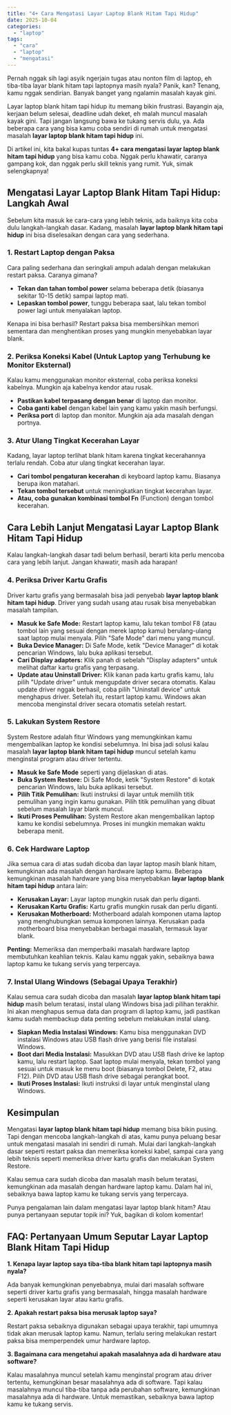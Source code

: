 ```yaml
---
title: "4+ Cara Mengatasi Layar Laptop Blank Hitam Tapi Hidup"
date: 2025-10-04
categories: 
  - "laptop"
tags: 
  - "cara"
  - "laptop"
  - "mengatasi"
---
```


Pernah nggak sih lagi asyik ngerjain tugas atau nonton film di laptop, eh tiba-tiba layar blank hitam tapi laptopnya masih nyala? Panik, kan? Tenang, kamu nggak sendirian. Banyak banget yang ngalamin masalah kayak gini.

Layar laptop blank hitam tapi hidup itu memang bikin frustrasi. Bayangin aja, kerjaan belum selesai, deadline udah deket, eh malah muncul masalah kayak gini. Tapi jangan langsung bawa ke tukang servis dulu, ya. Ada beberapa cara yang bisa kamu coba sendiri di rumah untuk mengatasi masalah **layar laptop blank hitam tapi hidup** ini.

Di artikel ini, kita bakal kupas tuntas **4+ cara mengatasi layar laptop blank hitam tapi hidup** yang bisa kamu coba. Nggak perlu khawatir, caranya gampang kok, dan nggak perlu skill teknis yang rumit. Yuk, simak selengkapnya!

## Mengatasi Layar Laptop Blank Hitam Tapi Hidup: Langkah Awal

Sebelum kita masuk ke cara-cara yang lebih teknis, ada baiknya kita coba dulu langkah-langkah dasar. Kadang, masalah **layar laptop blank hitam tapi hidup** ini bisa diselesaikan dengan cara yang sederhana.

### 1\. Restart Laptop dengan Paksa

Cara paling sederhana dan seringkali ampuh adalah dengan melakukan restart paksa. Caranya gimana?

- **Tekan dan tahan tombol power** selama beberapa detik (biasanya sekitar 10-15 detik) sampai laptop mati.
- **Lepaskan tombol power**, tunggu beberapa saat, lalu tekan tombol power lagi untuk menyalakan laptop.

Kenapa ini bisa berhasil? Restart paksa bisa membersihkan memori sementara dan menghentikan proses yang mungkin menyebabkan layar blank.

### 2\. Periksa Koneksi Kabel (Untuk Laptop yang Terhubung ke Monitor Eksternal)

Kalau kamu menggunakan monitor eksternal, coba periksa koneksi kabelnya. Mungkin aja kabelnya kendor atau rusak.

- **Pastikan kabel terpasang dengan benar** di laptop dan monitor.
- **Coba ganti kabel** dengan kabel lain yang kamu yakin masih berfungsi.
- **Periksa port** di laptop dan monitor. Mungkin aja ada masalah dengan portnya.

### 3\. Atur Ulang Tingkat Kecerahan Layar

Kadang, layar laptop terlihat blank hitam karena tingkat kecerahannya terlalu rendah. Coba atur ulang tingkat kecerahan layar.

- **Cari tombol pengaturan kecerahan** di keyboard laptop kamu. Biasanya berupa ikon matahari.
- **Tekan tombol tersebut** untuk meningkatkan tingkat kecerahan layar.
- **Atau, coba gunakan kombinasi tombol Fn** (Function) dengan tombol kecerahan.

## Cara Lebih Lanjut Mengatasi Layar Laptop Blank Hitam Tapi Hidup

Kalau langkah-langkah dasar tadi belum berhasil, berarti kita perlu mencoba cara yang lebih lanjut. Jangan khawatir, masih ada harapan!

### 4\. Periksa Driver Kartu Grafis

Driver kartu grafis yang bermasalah bisa jadi penyebab **layar laptop blank hitam tapi hidup**. Driver yang sudah usang atau rusak bisa menyebabkan masalah tampilan.

- **Masuk ke Safe Mode:** Restart laptop kamu, lalu tekan tombol F8 (atau tombol lain yang sesuai dengan merek laptop kamu) berulang-ulang saat laptop mulai menyala. Pilih "Safe Mode" dari menu yang muncul.
- **Buka Device Manager:** Di Safe Mode, ketik "Device Manager" di kotak pencarian Windows, lalu buka aplikasi tersebut.
- **Cari Display adapters:** Klik panah di sebelah "Display adapters" untuk melihat daftar kartu grafis yang terpasang.
- **Update atau Uninstall Driver:** Klik kanan pada kartu grafis kamu, lalu pilih "Update driver" untuk mengupdate driver secara otomatis. Kalau update driver nggak berhasil, coba pilih "Uninstall device" untuk menghapus driver. Setelah itu, restart laptop kamu. Windows akan mencoba menginstal driver secara otomatis setelah restart.

### 5\. Lakukan System Restore

System Restore adalah fitur Windows yang memungkinkan kamu mengembalikan laptop ke kondisi sebelumnya. Ini bisa jadi solusi kalau masalah **layar laptop blank hitam tapi hidup** muncul setelah kamu menginstal program atau driver tertentu.

- **Masuk ke Safe Mode** seperti yang dijelaskan di atas.
- **Buka System Restore:** Di Safe Mode, ketik "System Restore" di kotak pencarian Windows, lalu buka aplikasi tersebut.
- **Pilih Titik Pemulihan:** Ikuti instruksi di layar untuk memilih titik pemulihan yang ingin kamu gunakan. Pilih titik pemulihan yang dibuat sebelum masalah layar blank muncul.
- **Ikuti Proses Pemulihan:** System Restore akan mengembalikan laptop kamu ke kondisi sebelumnya. Proses ini mungkin memakan waktu beberapa menit.

### 6\. Cek Hardware Laptop

Jika semua cara di atas sudah dicoba dan layar laptop masih blank hitam, kemungkinan ada masalah dengan hardware laptop kamu. Beberapa kemungkinan masalah hardware yang bisa menyebabkan **layar laptop blank hitam tapi hidup** antara lain:

- **Kerusakan Layar:** Layar laptop mungkin rusak dan perlu diganti.
- **Kerusakan Kartu Grafis:** Kartu grafis mungkin rusak dan perlu diganti.
- **Kerusakan Motherboard:** Motherboard adalah komponen utama laptop yang menghubungkan semua komponen lainnya. Kerusakan pada motherboard bisa menyebabkan berbagai masalah, termasuk layar blank.

**Penting:** Memeriksa dan memperbaiki masalah hardware laptop membutuhkan keahlian teknis. Kalau kamu nggak yakin, sebaiknya bawa laptop kamu ke tukang servis yang terpercaya.

### 7\. Instal Ulang Windows (Sebagai Upaya Terakhir)

Kalau semua cara sudah dicoba dan masalah **layar laptop blank hitam tapi hidup** masih belum teratasi, instal ulang Windows bisa jadi pilihan terakhir. Ini akan menghapus semua data dan program di laptop kamu, jadi pastikan kamu sudah membackup data penting sebelum melakukan instal ulang.

- **Siapkan Media Instalasi Windows:** Kamu bisa menggunakan DVD instalasi Windows atau USB flash drive yang berisi file instalasi Windows.
- **Boot dari Media Instalasi:** Masukkan DVD atau USB flash drive ke laptop kamu, lalu restart laptop. Saat laptop mulai menyala, tekan tombol yang sesuai untuk masuk ke menu boot (biasanya tombol Delete, F2, atau F12). Pilih DVD atau USB flash drive sebagai perangkat boot.
- **Ikuti Proses Instalasi:** Ikuti instruksi di layar untuk menginstal ulang Windows.

## Kesimpulan

Mengatasi **layar laptop blank hitam tapi hidup** memang bisa bikin pusing. Tapi dengan mencoba langkah-langkah di atas, kamu punya peluang besar untuk mengatasi masalah ini sendiri di rumah. Mulai dari langkah-langkah dasar seperti restart paksa dan memeriksa koneksi kabel, sampai cara yang lebih teknis seperti memeriksa driver kartu grafis dan melakukan System Restore.

Kalau semua cara sudah dicoba dan masalah masih belum teratasi, kemungkinan ada masalah dengan hardware laptop kamu. Dalam hal ini, sebaiknya bawa laptop kamu ke tukang servis yang terpercaya.

Punya pengalaman lain dalam mengatasi layar laptop blank hitam? Atau punya pertanyaan seputar topik ini? Yuk, bagikan di kolom komentar!

## FAQ: Pertanyaan Umum Seputar Layar Laptop Blank Hitam Tapi Hidup

**1\. Kenapa layar laptop saya tiba-tiba blank hitam tapi laptopnya masih nyala?**

Ada banyak kemungkinan penyebabnya, mulai dari masalah software seperti driver kartu grafis yang bermasalah, hingga masalah hardware seperti kerusakan layar atau kartu grafis.

**2\. Apakah restart paksa bisa merusak laptop saya?**

Restart paksa sebaiknya digunakan sebagai upaya terakhir, tapi umumnya tidak akan merusak laptop kamu. Namun, terlalu sering melakukan restart paksa bisa memperpendek umur hardware laptop.

**3\. Bagaimana cara mengetahui apakah masalahnya ada di hardware atau software?**

Kalau masalahnya muncul setelah kamu menginstal program atau driver tertentu, kemungkinan besar masalahnya ada di software. Tapi kalau masalahnya muncul tiba-tiba tanpa ada perubahan software, kemungkinan masalahnya ada di hardware. Untuk memastikan, sebaiknya bawa laptop kamu ke tukang servis.
